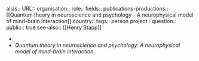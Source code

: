alias::
URL::
organisation::
role::
fields::
publications-productions:: [[Quantum theory in neuroscience and psychology - A neurophysical model of mind-brain interaction]] 
country::
tags:: person
project::
question::
public:: true
see-also:: [[Henry Stapp]]

-
- *Quantum theory in neuroscience and psychology: A neurophysical model of mind-brain interaction*